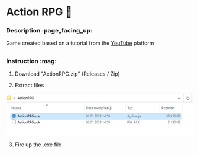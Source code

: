 <h1>Action RPG 🦊</h1>

<h3>Description :page_facing_up:</h3>

Game created based on a tutorial from the [YouTube](https://www.youtube.com/watch?v=mAbG8Oi-SvQ&list=PL9FzW-m48fn2SlrW0KoLT4n5egNdX-W9a&index=1&ab_channel=HeartBeast) platform

<h2></h2>
<h3>Instruction :mag:</h3>

1) Download "ActionRPG.zip" (Releases / Zip)

2) Extract files

![Game Folder](./readme/image_01.jpg)

3) Fire up the .exe file
